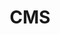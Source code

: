 ---
layout: layouts/base-substeps.njk
title: CMS
excerpt: "Guides related to choosing a content management system"
categories: browse
tags: [guide,publishing-your-content-online]
primary_tag: publishing-your-content-online
secondary_tag: cms
---